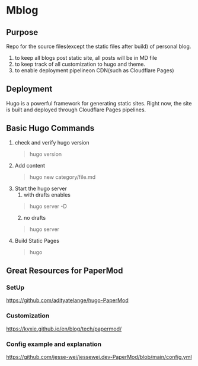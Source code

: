 # Mblog

## Purpose

Repo for the source files(except the static files after build) of personal blog.

1. to keep all blogs post
    static site,  all posts will be in MD file
2. to keep track of all customization to hugo and theme.
3. to enable deployment pipelineon CDN(such as Cloudflare Pages)

## Deployment

Hugo is a powerful framework for generating static sites.
Right now,  the site is built and deployed through Cloudflare Pages pipelines.

## Basic Hugo Commands

1. check and verify hugo version
   >hugo version
2. Add content
   > hugo new category/file.md
3. Start the hugo server
   1. with drafts enables
   >hugo server -D
   2. no drafts
   >hugo server
4. Build Static Pages
   > hugo


## Great Resources for PaperMod

### SetUp
https://github.com/adityatelange/hugo-PaperMod

### Customization
https://kyxie.github.io/en/blog/tech/papermod/

### Config example and explanation
https://github.com/jesse-wei/jessewei.dev-PaperMod/blob/main/config.yml